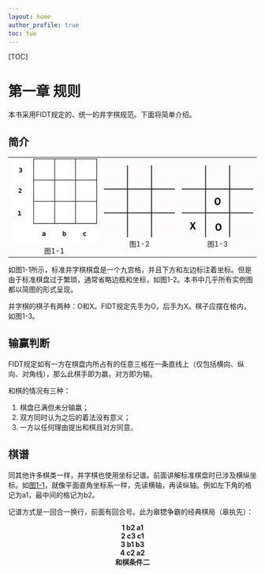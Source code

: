 ```yaml
---
layout: home
author_profile: true
toc: tue
---
```


[TOC]

# 第一章 规则

本书采用FIDT规定的、统一的井字棋规范。下面将简单介绍。

## 简介

<table>
<tr>
    <td>
        <center>
        <img id="1-1" src="./pic/1-1.jpg" width=200>
        <br />
        图1-1
        </center>
    </td>
    <td>
        <center>
        <img src="./pic/1-2.jpg" >
        <br />
        图1-2
        </center>
    </td>
    <td>
        <center>
        <img src="./pic/1-3.jpg" >
        <br />
        图1-3
        </center>
    </td>
</tr>
</table>

如图1-1所示，标准井字棋棋盘是一个九宫格，并且下方和左边标注着坐标。但是由于标准棋盘过于繁琐，通常省略边框和坐标，如图1-2。本书中几乎所有实例图都以简图的形式呈现。

井字棋的棋子有两种：O和X。FIDT规定先手为O，后手为X。棋子应摆在格内，如图1-3。

## 输赢判断

FIDT规定如有一方在棋盘内所占有的任意三格在一条直线上（仅包括横向、纵向、对角线），那么此棋手即为嬴，对方即为输。

和棋的情况有三种：
1. 棋盘已满但未分输嬴；
2. 双方同时认为之后的着法没有意义；
3. 一方以任何理由提出和棋且对方同意。

## 棋谱

同其他许多棋类一样，井字棋也使用坐标记谱。前面讲解标准棋盘时已涉及横纵坐标。如[图1-1](#1-1)，就像平面直角坐标系一样，先读横轴，再读纵轴。例如左下角的格记为a1，最中间的格记为b2。

记谱方式是一回合一换行，前面有回合号。此为皋锶争霸的经典棋局（皋执先）：
<center><strong>
    1 b2 a1<br/>  
    2 c3 c1<br/>  
    3 b1 b3<br/>  
    4 c2 a2<br/>
    和棋条件二  
</strong></center>
